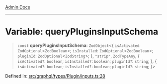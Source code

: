 [Admin Docs](/)

***

# Variable: queryPluginsInputSchema

> `const` **queryPluginsInputSchema**: `ZodObject`\<\{ `isActivated`: `ZodOptional`\<`ZodBoolean`\>; `isInstalled`: `ZodOptional`\<`ZodBoolean`\>; `pluginId`: `ZodOptional`\<`ZodString`\>; \}, `"strip"`, `ZodTypeAny`, \{ `isActivated?`: `boolean`; `isInstalled?`: `boolean`; `pluginId?`: `string`; \}, \{ `isActivated?`: `boolean`; `isInstalled?`: `boolean`; `pluginId?`: `string`; \}\>

Defined in: [src/graphql/types/Plugin/inputs.ts:28](https://github.com/Sourya07/talawa-api/blob/61a1911602b2f0aac7635e08ae2918f4f768e8ff/src/graphql/types/Plugin/inputs.ts#L28)
